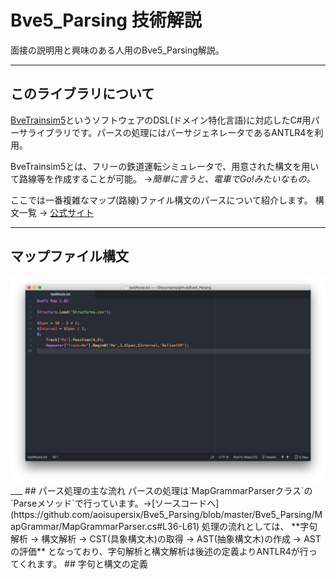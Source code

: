 # **Bve5_Parsing 技術解説**
面接の説明用と興味のある人用のBve5_Parsing解説。
___
## このライブラリについて
[BveTrainsim5](http://bvets.net/)というソフトウェアのDSL(ドメイン特化言語)に対応したC#用パーサライブラリです。パースの処理にはパーサジェネレータであるANTLR4を利用。

BveTrainsim5とは、フリーの鉄道運転シミュレータで、用意された構文を用いて路線等を作成することが可能。
    →*簡単に言うと、電車でGo!みたいなもの。*

ここでは一番複雑なマップ(路線)ファイル構文のパースについて紹介します。
構文一覧 → [公式サイト](http://bvets.net/jp/edit/)
___
## マップファイル構文
<div>
    <img src="images/MapFile.png" onmouseover="this.src='images/MapFile-HighLight.png'" onmouseout="this.src='images/MapFile.png'">
</div>
___
## パース処理の主な流れ
パースの処理は`MapGrammarParserクラス`の`Parseメソッド`で行っています。→[ソースコードへ](https://github.com/aoisupersix/Bve5_Parsing/blob/master/Bve5_Parsing/MapGrammar/MapGrammarParser.cs#L36-L61)
処理の流れとしては、
  **字句解析 → 構文解析 → CST(具象構文木)の取得 → AST(抽象構文木)の作成 → ASTの評価**
となっており、字句解析と構文解析は後述の定義よりANTLR4が行ってくれます。
## 字句と構文の定義

``````
